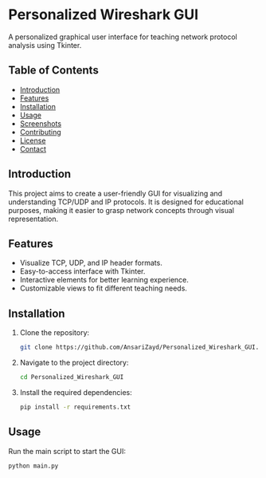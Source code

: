 # Personalized Wireshark GUI

A personalized graphical user interface for teaching network protocol analysis using Tkinter.

## Table of Contents

- [Introduction](#introduction)
- [Features](#features)
- [Installation](#installation)
- [Usage](#usage)
- [Screenshots](#screenshots)
- [Contributing](#contributing)
- [License](#license)
- [Contact](#contact)

## Introduction

This project aims to create a user-friendly GUI for visualizing and understanding TCP/UDP and IP protocols. It is designed for educational purposes, making it easier to grasp network concepts through visual representation.

## Features

- Visualize TCP, UDP, and IP header formats.
- Easy-to-access interface with Tkinter.
- Interactive elements for better learning experience.
- Customizable views to fit different teaching needs.

## Installation

1. Clone the repository:
    ```sh
    git clone https://github.com/AnsariZayd/Personalized_Wireshark_GUI.git
    ```
2. Navigate to the project directory:
    ```sh
    cd Personalized_Wireshark_GUI
    ```
3. Install the required dependencies:
    ```sh
    pip install -r requirements.txt
    ```

## Usage

Run the main script to start the GUI:
```sh
python main.py
